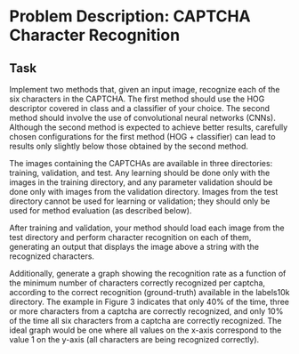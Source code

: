 # Problem Description: CAPTCHA Character Recognition

## Task
Implement two methods that, given an input image, recognize each of the six characters in the CAPTCHA. The first method should use the HOG descriptor covered in class and a classifier of your choice. The second method should involve the use of convolutional neural networks (CNNs). Although the second method is expected to achieve better results, carefully chosen configurations for the first method (HOG + classifier) can lead to results only slightly below those obtained by the second method.

The images containing the CAPTCHAs are available in three directories: training, validation, and test. Any learning should be done only with the images in the training directory, and any parameter validation should be done only with images from the validation directory. Images from the test directory cannot be used for learning or validation; they should only be used for method evaluation (as described below).

After training and validation, your method should load each image from the test directory and perform character recognition on each of them, generating an output that displays the image above a string with the recognized characters.

Additionally, generate a graph showing the recognition rate as a function of the minimum number of characters correctly recognized per captcha, according to the correct recognition (ground-truth) available in the labels10k directory. The example in Figure 3 indicates that only 40% of the time, three or more characters from a captcha are correctly recognized, and only 10% of the time all six characters from a captcha are correctly recognized. The ideal graph would be one where all values on the x-axis correspond to the value 1 on the y-axis (all characters are being recognized correctly).
